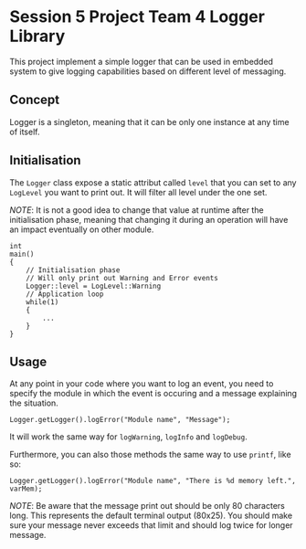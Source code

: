 # Session 5 Project Team 4 Logger Library

This project implement a simple logger that can be used in embedded system to
give logging capabilities based on different level of messaging.

## Concept

Logger is a singleton, meaning that it can be only one instance at any time of
itself.

## Initialisation

The `Logger` class expose a static attribut called `level` that you can set to
any `LogLevel` you want to print out. It will filter all level under the one
set.

*NOTE*: It is not a good idea to change that value at runtime after the
initialisation phase, meaning that changing it during an operation will have
an impact eventually on other module.

	int
	main()
	{
		// Initialisation phase
		// Will only print out Warning and Error events
		Logger::level = LogLevel::Warning
		// Application loop
		while(1)
		{
			...
		}
	}

## Usage

At any point in your code where you want to log an event, you need to specify
the module in which the event is occuring and a message explaining the situation.

    Logger.getLogger().logError("Module name", "Message");

It will work the same way for `logWarning`, `logInfo` and `logDebug`.

Furthermore, you can also those methods the same way to use `printf`, like so:

	Logger.getLogger().logError("Module name", "There is %d memory left.", varMem);

*NOTE*: Be aware that the message print out should be only 80 characters long. This
represents the default terminal output (80x25). You should make sure your message
never exceeds that limit and should log twice for longer message.
